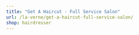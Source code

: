 ```yaml
---
title: "Get A Haircut - Full Service Salon"
url: /la-verne/get-a-haircut-full-service-salon/
shop: hairdresser
---
```

